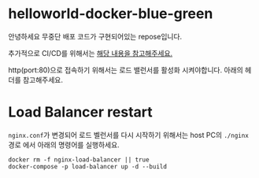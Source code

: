 # helloworld-docker-blue-green

안녕하세요 무중단 배포 코드가 구현되어있는 repose입니다.

추가적으로 CI/CD를 위해서는 [해당 내용을 참고해주세요.](https://velog.io/@ruddms936/Docker%EB%A5%BC-%ED%99%9C%EC%9A%A9%ED%95%9C-%EB%B0%B0%ED%8F%AC-%EC%9E%90%EB%8F%99%ED%99%94-1p2858xt)

http(port:80)으로 접속하기 위해서는 로드 밸런서를 활성화 시켜야합니다. 아래의 헤더를 참고해주세요.

# Load Balancer restart

`nginx.conf`가 변경되어 로드 벨런서를 다시 시작하기 위해서는 host PC의 `./nginx` 경로 에서 아래의 명령어를 실행하세요.

```shell
docker rm -f nginx-load-balancer || true
docker-compose -p load-balancer up -d --build
```

